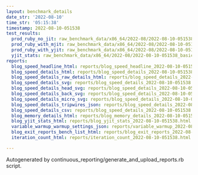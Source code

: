 ```yaml
---
layout: benchmark_details
date_str: '2022-08-10'
time_str: '05:15:38'
timestamp: 2022-08-10-051538
test_results:
  prod_ruby_no_jit: raw_benchmark_data/x86_64/2022-08/2022-08-10-051538_basic_benchmark_prod_ruby_no_jit.json
  prod_ruby_with_mjit: raw_benchmark_data/x86_64/2022-08/2022-08-10-051538_basic_benchmark_prod_ruby_with_mjit.json
  prod_ruby_with_yjit: raw_benchmark_data/x86_64/2022-08/2022-08-10-051538_basic_benchmark_prod_ruby_with_yjit.json
  yjit_stats: raw_benchmark_data/x86_64/2022-08/2022-08-10-051538_basic_benchmark_yjit_stats.json
reports:
  blog_speed_headline_html: reports/blog_speed_headline_2022-08-10-051538.html
  blog_speed_details_html: reports/blog_speed_details_2022-08-10-051538.html
  blog_speed_details_raw_details_html: reports/blog_speed_details_2022-08-10-051538.raw_details.html
  blog_speed_details_svg: reports/blog_speed_details_2022-08-10-051538.svg
  blog_speed_details_head_svg: reports/blog_speed_details_2022-08-10-051538.head.svg
  blog_speed_details_back_svg: reports/blog_speed_details_2022-08-10-051538.back.svg
  blog_speed_details_micro_svg: reports/blog_speed_details_2022-08-10-051538.micro.svg
  blog_speed_details_tripwires_json: reports/blog_speed_details_2022-08-10-051538.tripwires.json
  blog_speed_details_csv: reports/blog_speed_details_2022-08-10-051538.csv
  blog_memory_details_html: reports/blog_memory_details_2022-08-10-051538.html
  blog_yjit_stats_html: reports/blog_yjit_stats_2022-08-10-051538.html
  variable_warmup_warmup_settings_json: reports/variable_warmup_2022-08-10-051538.warmup_settings.json
  blog_exit_reports_bench_list_html: reports/blog_exit_reports_2022-08-10-051538.bench_list.html
  iteration_count_html: reports/iteration_count_2022-08-10-051538.html

---
```

Autogenerated by continuous_reporting/generate_and_upload_reports.rb script.
